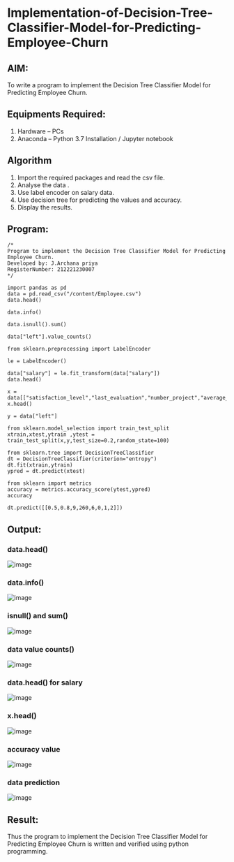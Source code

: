 # Implementation-of-Decision-Tree-Classifier-Model-for-Predicting-Employee-Churn

## AIM:
To write a program to implement the Decision Tree Classifier Model for Predicting Employee Churn.

## Equipments Required:
1. Hardware – PCs
2. Anaconda – Python 3.7 Installation / Jupyter notebook

## Algorithm
1. Import the required packages and read the csv file.
2. Analyse the data .
3. Use label encoder on salary data.
4. Use decision tree for predicting the values and accuracy.
5. Display the results.

## Program:
```
/*
Program to implement the Decision Tree Classifier Model for Predicting Employee Churn.
Developed by: J.Archana priya 
RegisterNumber: 212221230007
*/
```
```
import pandas as pd
data = pd.read_csv("/content/Employee.csv")
data.head()

data.info()

data.isnull().sum()

data["left"].value_counts()

from sklearn.preprocessing import LabelEncoder 

le = LabelEncoder()

data["salary"] = le.fit_transform(data["salary"])
data.head()

x = data[["satisfaction_level","last_evaluation","number_project","average_montly_hours","time_spend_company","Work_accident","promotion_last_5years","salary"]]
x.head()

y = data["left"]

from sklearn.model_selection import train_test_split
xtrain,xtest,ytrain ,ytest = train_test_split(x,y,test_size=0.2,random_state=100)

from sklearn.tree import DecisionTreeClassifier
dt = DecisionTreeClassifier(criterion="entropy")
dt.fit(xtrain,ytrain)
ypred = dt.predict(xtest)

from sklearn import metrics
accuracy = metrics.accuracy_score(ytest,ypred)
accuracy

dt.predict([[0.5,0.8,9,260,6,0,1,2]])

```

## Output:
### data.head()
![image](https://github.com/Archana2003-Jkumar/Implementation-of-Decision-Tree-Classifier-Model-for-Predicting-Employee-Churn/assets/93427594/6a8ab4cf-a2ae-4bc9-ab02-396ab839fd5e)
### data.info()
![image](https://github.com/Archana2003-Jkumar/Implementation-of-Decision-Tree-Classifier-Model-for-Predicting-Employee-Churn/assets/93427594/6b82d49e-d78d-4d89-ad6f-9eafa1e3e4cb)
### isnull() and sum()
![image](https://github.com/Archana2003-Jkumar/Implementation-of-Decision-Tree-Classifier-Model-for-Predicting-Employee-Churn/assets/93427594/964fb59d-2c41-4480-b14c-4c2efd18b6aa)
### data value counts()
![image](https://github.com/Archana2003-Jkumar/Implementation-of-Decision-Tree-Classifier-Model-for-Predicting-Employee-Churn/assets/93427594/1f3db0fe-fc58-4129-929c-0b9429b8102c)
### data.head() for salary
![image](https://github.com/Archana2003-Jkumar/Implementation-of-Decision-Tree-Classifier-Model-for-Predicting-Employee-Churn/assets/93427594/ad503d23-66d0-41ee-a1fa-3c0add0a015f)
### x.head()
![image](https://github.com/Archana2003-Jkumar/Implementation-of-Decision-Tree-Classifier-Model-for-Predicting-Employee-Churn/assets/93427594/16c3ac69-8438-4f90-9a7f-6130c120c2bf)
### accuracy value
![image](https://github.com/Archana2003-Jkumar/Implementation-of-Decision-Tree-Classifier-Model-for-Predicting-Employee-Churn/assets/93427594/cbc85e7d-4bf2-40f4-9178-01cc9d3dbff3)
### data prediction
![image](https://github.com/Archana2003-Jkumar/Implementation-of-Decision-Tree-Classifier-Model-for-Predicting-Employee-Churn/assets/93427594/17bd332f-2b3a-4ccf-b003-026a0ccd8a56)
## Result:
Thus the program to implement the  Decision Tree Classifier Model for Predicting Employee Churn is written and verified using python programming.
